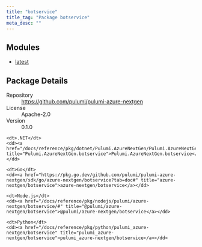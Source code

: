 ```yaml
---
title: "botservice"
title_tag: "Package botservice"
meta_desc: ""
---
```


<!-- WARNING: this file was generated by Pulumi Docs Generator. -->
<!-- Do not edit by hand unless you're certain you know what you are doing! -->



<h2 id="modules">Modules</h2>
<ul class="api">
    <li><a href="latest/" title="latest"><span class="symbol module"></span>latest</a></li>
</ul>

<h2 id="package-details">Package Details</h2>
<dl class="package-details">
	<dt>Repository</dt>
	<dd><a href="https://github.com/pulumi/pulumi-azure-nextgen">https://github.com/pulumi/pulumi-azure-nextgen</a></dd>
	<dt>License</dt>
	<dd>Apache-2.0</dd>
	<dt>Version</dt>
	<dd>0.1.0</dd>
</dl>



<dl class="tabular">

    <dt>.NET</dt>
    <dd><a href="/docs/reference/pkg/dotnet/Pulumi.AzureNextGen/Pulumi.AzureNextGen.botservice.html" title="Pulumi.AzureNextGen.botservice">Pulumi.AzureNextGen.botservice</a></dd>

    <dt>Go</dt>
    <dd><a href="https://pkg.go.dev/github.com/pulumi/pulumi-azure-nextgen/sdk/go/azure-nextgen/botservice?tab=doc#" title="azure-nextgen/botservice">azure-nextgen/botservice</a></dd>

    <dt>Node.js</dt>
    <dd><a href="/docs/reference/pkg/nodejs/pulumi/azure-nextgen/botservice/#" title="@pulumi/azure-nextgen/botservice">@pulumi/azure-nextgen/botservice</a></dd>

    <dt>Python</dt>
    <dd><a href="/docs/reference/pkg/python/pulumi_azure-nextgen/botservice" title="pulumi_azure-nextgen/botservice">pulumi_azure-nextgen/botservice</a></dd>

</dl>

